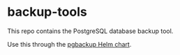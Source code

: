 <!--
SPDX-FileCopyrightText: 2025 SAP SE or an SAP affiliate company
SPDX-License-Identifier: Apache-2.0
-->

# backup-tools

This repo contains the PostgreSQL database backup tool.

Use this through the [pgbackup Helm chart](https://github.com/sapcc/helm-charts/tree/master/common/pgbackup).
